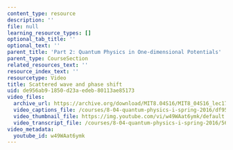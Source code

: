 ```yaml
---
content_type: resource
description: ''
file: null
learning_resource_types: []
optional_tab_title: ''
optional_text: ''
parent_title: 'Part 2: Quantum Physics in One-dimensional Potentials'
parent_type: CourseSection
related_resources_text: ''
resource_index_text: ''
resourcetype: Video
title: Scattered wave and phase shift
uid: de956ab9-1850-d23a-edeb-80113ae85173
video_files:
  archive_url: https://archive.org/download/MIT8.04S16/MIT8_04S16_lec17_s5_300k.mp4
  video_captions_file: /courses/8-04-quantum-physics-i-spring-2016/df954e58d451577091e51a93c93af331_w49WAat6ymk.vtt
  video_thumbnail_file: https://img.youtube.com/vi/w49WAat6ymk/default.jpg
  video_transcript_file: /courses/8-04-quantum-physics-i-spring-2016/56b2b31b147df8f008133f154631d795_w49WAat6ymk.pdf
video_metadata:
  youtube_id: w49WAat6ymk
---
```

